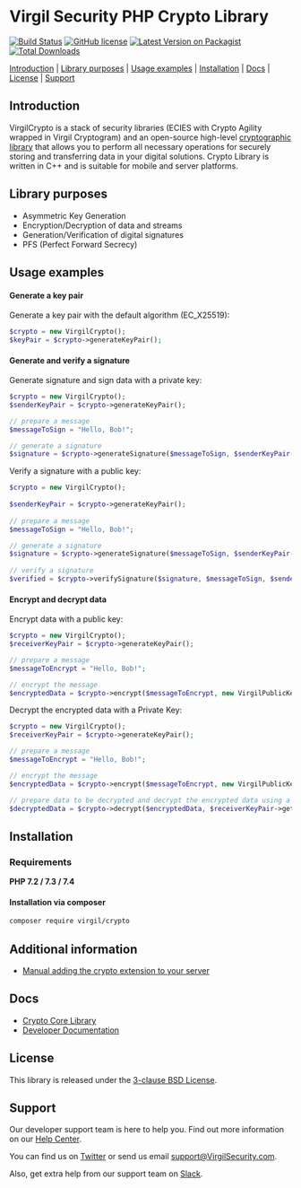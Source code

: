 # Virgil Security PHP Crypto Library

[![Build Status](https://api.travis-ci.com/VirgilSecurity/virgil-crypto-php.svg?branch=master)](https://travis-ci.com/VirgilSecurity/virgil-crypto-php/)
[![GitHub license](https://img.shields.io/badge/license-BSD%203--Clause-blue.svg)](https://github.com/VirgilSecurity/virgil/blob/master/LICENSE)
[![Latest Version on Packagist](https://img.shields.io/packagist/v/virgil/crypto.svg?style=flat-square)](https://packagist.org/packages/virgil/crypto)
[![Total Downloads](https://img.shields.io/packagist/dt/virgil/crypto.svg?style=flat-square)](https://packagist.org/packages/virgil/crypto)

[Introduction](#introduction) | [Library purposes](#library-purposes) | [Usage examples](#usage-examples) | [Installation](#installation) | [Docs](#docs) | [License](#license) | [Support](#support)

## Introduction

VirgilCrypto is a stack of security libraries (ECIES with Crypto Agility wrapped in Virgil Cryptogram) and an open-source high-level [cryptographic library](https://github.com/VirgilSecurity/virgil-crypto) that allows you to perform all necessary operations for securely storing and transferring data in your digital solutions. Crypto Library is written in C++ and is suitable for mobile and server platforms.

## Library purposes

* Asymmetric Key Generation
* Encryption/Decryption of data and streams
* Generation/Verification of digital signatures
* PFS (Perfect Forward Secrecy)

## Usage examples

#### Generate a key pair

Generate a key pair with the default algorithm (EC_X25519):
```php
$crypto = new VirgilCrypto();
$keyPair = $crypto->generateKeyPair();
```

#### Generate and verify a signature

Generate signature and sign data with a private key:
```php
$crypto = new VirgilCrypto();
$senderKeyPair = $crypto->generateKeyPair();

// prepare a message
$messageToSign = "Hello, Bob!";

// generate a signature
$signature = $crypto->generateSignature($messageToSign, $senderKeyPair->getPrivateKey());
```

Verify a signature with a public key:
```php
$crypto = new VirgilCrypto();
    
$senderKeyPair = $crypto->generateKeyPair();    
    
// prepare a message
$messageToSign = "Hello, Bob!";

// generate a signature
$signature = $crypto->generateSignature($messageToSign, $senderKeyPair->getPrivateKey());
    
// verify a signature
$verified = $crypto->verifySignature($signature, $messageToSign, $senderKeyPair->getPublicKey());
```
#### Encrypt and decrypt data

Encrypt data with a public key:

```php
$crypto = new VirgilCrypto();
$receiverKeyPair = $crypto->generateKeyPair();

// prepare a message
$messageToEncrypt = "Hello, Bob!";

// encrypt the message
$encryptedData = $crypto->encrypt($messageToEncrypt, new VirgilPublicKeyCollection($receiverKeyPair->getPublicKey()));
```
Decrypt the encrypted data with a Private Key:
```php
$crypto = new VirgilCrypto();
$receiverKeyPair = $crypto->generateKeyPair();

// prepare a message
$messageToEncrypt = "Hello, Bob!";

// encrypt the message
$encryptedData = $crypto->encrypt($messageToEncrypt, new VirgilPublicKeyCollection($receiverKeyPair->getPublicKey()));

// prepare data to be decrypted and decrypt the encrypted data using a private key
$decryptedData = $crypto->decrypt($encryptedData, $receiverKeyPair->getPrivateKey());
```

## Installation

### Requirements

**PHP 7.2 / 7.3 / 7.4**

#### Installation via composer

```bash
composer require virgil/crypto
```

## Additional information

- [Manual adding the crypto extension to your server](https://github.com/VirgilSecurity/virgil-cryptowrapper-php#additional-information)

## Docs

- [Crypto Core Library](https://github.com/VirgilSecurity/virgil-crypto)
- [Developer Documentation](https://developer.virgilsecurity.com/)

## License

This library is released under the [3-clause BSD License](LICENSE).

## Support
Our developer support team is here to help you. Find out more information on our [Help Center](https://help.virgilsecurity.com/).

You can find us on [Twitter](https://twitter.com/VirgilSecurity) or send us email support@VirgilSecurity.com.

Also, get extra help from our support team on [Slack](https://virgilsecurity.com/join-community).
